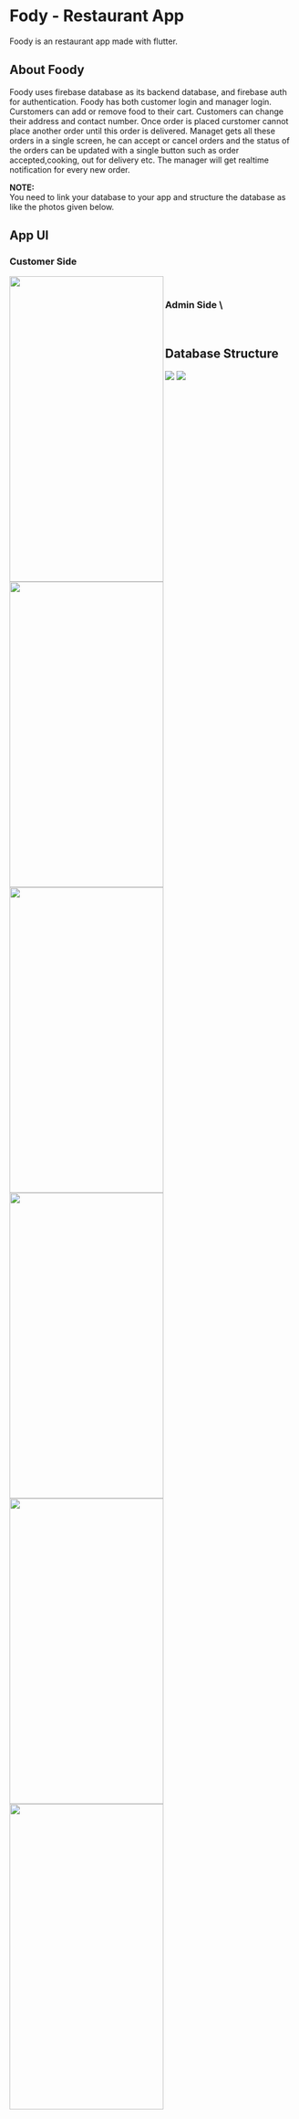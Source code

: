 # Fody - Restaurant App

Foody is an restaurant app made with flutter.

## About Foody

Foody uses firebase database as its backend database, and firebase auth for authentication. Foody has both customer login and manager login. Curstomers can add or remove food to their cart. Customers can change their address and contact number. Once order is placed curstomer cannot place another order until this order is delivered. Managet gets all these orders in a single screen, he can accept or cancel orders and the status of the orders can be updated with a single button such as order accepted,cooking, out for delivery etc. The manager will get realtime notification for every new order.


**NOTE:** \
You need to link your database to your app and structure the database as like the photos given below.


## App UI

### Customer Side 
<img src="https://github.com/Premmmm/Foody-Restaurant-App/blob/master/assets/screenshots/loginscreen.jpg" align="left" height="535" width="270" />
<img src="https://github.com/Premmmm/Foody-Restaurant-App/blob/master/assets/screenshots/menuscreen.jpg" align="left" height="535" width="270" />
<img src="https://github.com/Premmmm/Foody-Restaurant-App/blob/master/assets/screenshots/currentitem.jpg" align="left" height="535" width="270" />
<br \><img src="https://github.com/Premmmm/Foody-Restaurant-App/blob/master/assets/screenshots/ordersscreen.jpg" align="left" height="535" width="270" />

### Admin Side \
<img src="https://github.com/Premmmm/Foody-Restaurant-App/blob/master/assets/screenshots/adminOrder.jpg" align="left" height="535" width="270" />
<br \><img src="https://github.com/Premmmm/Foody-Restaurant-App/blob/master/assets/screenshots/acceptedOrders.jpg" align="left" height="535" width="270" />

## Database Structure

<img src="https://github.com/Premmmm/Foody-Restaurant-App/blob/master/assets/database%20structure/foody%20database%201.png"/>
<img src="https://github.com/Premmmm/Foody-Restaurant-App/blob/master/assets/database%20structure/foody%20database%202.png"/>

